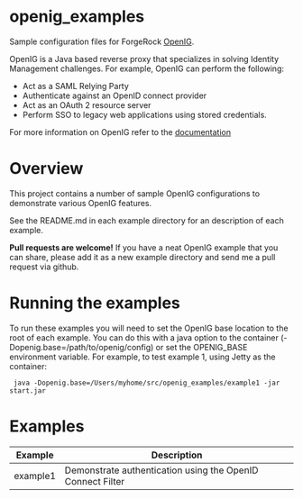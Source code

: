 openig_examples
===============

Sample configuration files for ForgeRock [OpenIG](http://openig.forgerock.org/).

OpenIG is a Java based reverse proxy that specializes in solving Identity Management challenges. For example,
OpenIG can perform the following:
* Act as a SAML Relying Party 
* Authenticate against an OpenID connect provider
* Act as an OAuth 2 resource server
* Perform SSO to legacy web applications using stored credentials. 

For more information on OpenIG refer to the [documentation](http://openig.forgerock.org/doc/webhelp/gateway-guide/index.html)

# Overview

This project contains a number of sample OpenIG configurations to demonstrate various OpenIG features. 

See the README.md in each example directory for an description of each example. 

**Pull requests are welcome!** If you have a neat OpenIG example that you can share, please add it as a
 new example directory and send me a pull request via github. 
 

# Running the examples 

To run these examples you will need to set the OpenIG base location to the root of each example. 
You can do this with a java option to the container (-Dopenig.base=/path/to/openig/config) or set
the OPENIG_BASE environment variable. For example, to test example 1, using Jetty as the container:

```
 java -Dopenig.base=/Users/myhome/src/openig_examples/example1 -jar start.jar 
 ```

# Examples

 
Example  | Description 
---------| -----------
example1 | Demonstrate authentication using the OpenID Connect Filter 



 